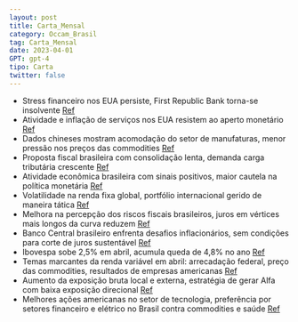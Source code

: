 ```yaml
---
layout: post
title: Carta_Mensal
category: Occam_Brasil
tag: Carta_Mensal
date: 2023-04-01
GPT: gpt-4
tipo: Carta
twitter: false
---
```


- Stress financeiro nos EUA persiste, First Republic Bank torna-se insolvente
<a href="#" onclick="search_on_pdf('Internacional No mês de abril, o stress financeiro nos EUA persistiu, com o First Republic Bank se ')">Ref</a>
- Atividade e inflação de serviços nos EUA resistem ao aperto monetário
<a href="#" onclick="search_on_pdf('americano eleva as chances de uma guinada rápida na postura restritiva do FED, por outro lado, o des')">Ref</a>
- Dados chineses mostram acomodação do setor de manufaturas, menor pressão nos preços das commodities
<a href="#" onclick="search_on_pdf('chineses mostram certa acomodação do setor de manufaturas, o que sugere menor pressão nos preços das')">Ref</a>
- Proposta fiscal brasileira com consolidação lenta, demanda carga tributária crescente
<a href="#" onclick="search_on_pdf('Brasil A proposta oficial para o arcabouço fiscal seguiu, em linhas gerais, as indicações anteriore')">Ref</a>
- Atividade econômica brasileira com sinais positivos, maior cautela na política monetária
<a href="#" onclick="search_on_pdf('inflação e com a deterioração das expectativas. Adicionalmente, a atividade econômica continua dando')">Ref</a>
- Volatilidade na renda fixa global, portfólio internacional gerido de maneira tática
<a href="#" onclick="search_on_pdf('em diversas economias. Nesse momento, a gestão do portfólio internacional segue de maneira tática, c')">Ref</a>
- Melhora na percepção dos riscos fiscais brasileiros, juros em vértices mais longos da curva reduzem
<a href="#" onclick="search_on_pdf('selecionados, sem viés direcional. No mercado local, a melhora na percepção sobre os riscos fiscais ')">Ref</a>
- Banco Central brasileiro enfrenta desafios inflacionários, sem condições para corte de juros sustentável
<a href="#" onclick="search_on_pdf('enfrenta um ambiente inflacionário bastante desafiador e não identificamos condições que permitiriam')">Ref</a>
- Ibovespa sobe 2,5% em abril, acumula queda de 4,8% no ano
<a href="#" onclick="search_on_pdf('Bolsa O Ibovespa subiu 2,5% em abril e acumula queda de 4,8% no ano. Em relação à renda variável, o')">Ref</a>
- Temas marcantes da renda variável em abril: arrecadação federal, preço das commodities, resultados de empresas americanas
<a href="#" onclick="search_on_pdf('Bolsa O Ibovespa subiu 2,5% em abril e acumula queda de 4,8% no ano. Em relação à renda variável, o')">Ref</a>
- Aumento da exposição bruta local e externa, estratégia de gerar Alfa com baixa exposição direcional
<a href="#" onclick="search_on_pdf('exposição bruta local e externa. Ainda consideramos que a melhor estratégia é gerar Alfa com baixa e')">Ref</a>
- Melhores ações americanas no setor de tecnologia, preferência por setores financeiro e elétrico no Brasil contra commodities e saúde
<a href="#" onclick="search_on_pdf('de small caps, e, no Brasil, preferência por setor financeiro e elétrico contra commodities e saúde,')">Ref</a>
